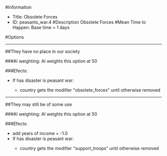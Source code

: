 #Information
 - Title: Obsolete Forces
 - ID: peasants_war.4
#Description
Obsolete Forces
#Mean Time to Happen:
Base time = 1 days

#Options

___
##They have no place in our society

###AI weighting:
AI weights this option at 50


###Efects:<ul><li>If has disaster is peasant war:</li><ul><li>country gets the modifier "obsolete_forces" until otherwise removed</li></ul></ul>

___
##They may still be of some use

###AI weighting:
AI weights this option at 50


###Efects:<ul><li>add years of income = -1.0</li><li>If has disaster is peasant war:</li><ul><li>country gets the modifier "support_troops" until otherwise removed</li></ul></ul>
